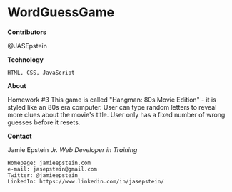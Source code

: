 # WordGuessGame

**Contributors**

@JASEpstein

**Technology**

    HTML, CSS, JavaScript

**About**

Homework #3
    This game is called "Hangman: 80s Movie Edition" - it is styled like an 80s era computer. 
    User can type random letters to reveal more clues about the movie's title.
    User only has a fixed number of wrong guesses before it resets.
    
**Contact**

Jamie Epstein
*Jr. Web Developer in Training*

    Homepage: jamieepstein.com
    e-mail: jasepstein@gmail.com
    Twitter: @jamieepstein
    LinkedIn: https://www.linkedin.com/in/jasepstein/
